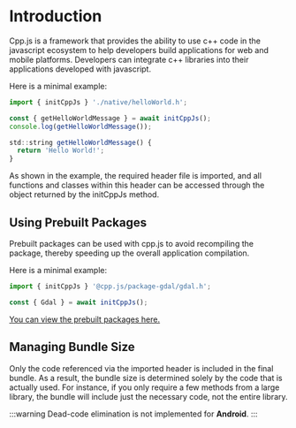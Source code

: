 # Introduction
Cpp.js is a framework that provides the ability to use c++ code in the javascript ecosystem to help developers build applications for web and mobile platforms. Developers can integrate c++ libraries into their applications developed with javascript.

Here is a minimal example:
```jsx title="/src/main.js"
import { initCppJs } './native/helloWorld.h';

const { getHelloWorldMessage } = await initCppJs();
console.log(getHelloWorldMessage());

```
```jsx title="/src/native/helloWorld.h"
std::string getHelloWorldMessage() {
  return 'Hello World!';
}
```

As shown in the example, the required header file is imported, and all functions and classes within this header can be accessed through the object returned by the initCppJs method.

## Using Prebuilt Packages
Prebuilt packages can be used with cpp.js to avoid recompiling the package, thereby speeding up the overall application compilation.

Here is a minimal example:

```jsx title="/src/main.js"
import { initCppJs } '@cpp.js/package-gdal/gdal.h';

const { Gdal } = await initCppJs();
```

[You can view the prebuilt packages here.](/showcase)

## Managing Bundle Size
Only the code referenced via the imported header is included in the final bundle. As a result, the bundle size is determined solely by the code that is actually used. For instance, if you only require a few methods from a large library, the bundle will include just the necessary code, not the entire library.

:::warning
Dead-code elimination is not implemented for **Android**.
:::
